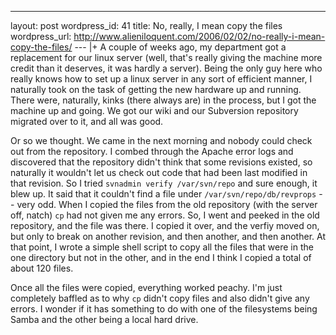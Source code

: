 --- 
layout: post
wordpress_id: 41
title: No, really, I mean copy the files
wordpress_url: http://www.alieniloquent.com/2006/02/02/no-really-i-mean-copy-the-files/
--- |+
A couple of weeks ago, my department got a replacement for our linux server
(well, that's really giving the machine more credit than it deserves, it was
hardly a server). Being the only guy here who really knows how to set up a
linux server in any sort of efficient manner, I naturally took on the task of
getting the new hardware up and running. There were, naturally, kinks (there
always are) in the process, but I got the machine up and going. We got our
wiki and our Subversion repository migrated over to it, and all was good.

Or so we thought. We came in the next morning and nobody could check out from
the repository. I combed through the Apache error logs and discovered that the
repository didn't think that some revisions existed, so naturally it wouldn't
let us check out code that had been last modified in that revision. So I tried
`svnadmin verify /var/svn/repo` and sure enough, it blew up. It said that it
couldn't find a file under `/var/svn/repo/db/revprops` -- very odd. When I
copied the files from the old repository (with the server off, natch) `cp` had
not given me any errors. So, I went and peeked in the old repository, and the
file was there. I copied it over, and the verfiy moved on, but only to break
on another revision, and then another, and then another. At that point, I
wrote a simple shell script to copy all the files that were in the one
directory but not in the other, and in the end I think I copied a total of
about 120 files.

Once all the files were copied, everything worked peachy. I'm just completely
baffled as to why `cp` didn't copy files and also didn't give any errors. I
wonder if it has something to do with one of the filesystems being Samba and
the other being a local hard drive.

